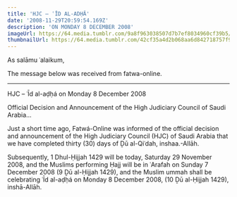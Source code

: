 ```yaml
---
title: 'HJC – ʿĪD AL-ADḤĀ'
date: '2008-11-29T20:59:54.169Z'
description: 'ON MONDAY 8 DECEMBER 2008'
imageUrl: https://64.media.tumblr.com/9a8f963038507d7b7ef8034960cf39b5/tumblr_nlwc86rWSa1qegyoeo1_1280.jpg
thumbnailUrl: https://64.media.tumblr.com/42cf35a4d2b068aa6d842718757f94ad/tumblr_mycl2gMRCK1s5jc1mo1_1280.jpg
---
```


As salāmu ʿalaikum,

The message below was received from fatwa-online.

---

HJC – ʿĪd al-aḍḥá on Monday 8 December 2008

Official Decision and Announcement of the High Judiciary Council of Saudi Arabia…

Just a short time ago, Fatwá-Online was informed of the official decision and announcement of the High Judiciary Council (HJC) of Saudi Arabia that we have completed thirty (30) days of Ḏū al-Qiʿdah, inshaa.-Allāh.

Subsequently, 1 Dhul-Ḥijjah 1429 will be today, Saturday 29 November 2008, and the Muslims performing Ḥajj will be in ʿArafah on Sunday 7 December 2008 (9 Ḏū al-Ḥijjah 1429), and the Muslim ummah shall be celebrating ʿĪd al-aḍḥá on Monday 8 December 2008, (10 Ḏū al-Ḥijjah 1429), inshā-Allāh.
